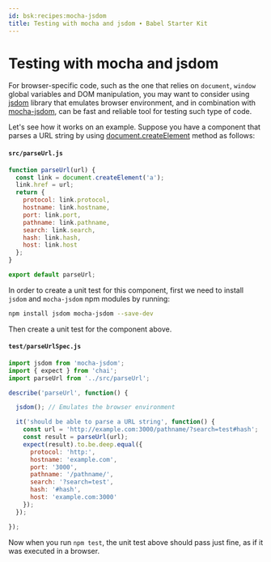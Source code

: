 ```yaml
---
id: bsk:recipes:mocha-jsdom
title: Testing with mocha and jsdom ∙ Babel Starter Kit
---
```


# Testing with mocha and jsdom 

For browser-specific code, such as the one that relies on `document`, `window` global variables and
DOM manipulation, you may want to consider using [jsdom](https://github.com/tmpvar/jsdom) library
that emulates browser environment, and in combination with [mocha-jsdom](https://github.com/rstacruz/mocha-jsdom),
can be fast and reliable tool for testing such type of code.

Let's see how it works on an example. Suppose you have a component that parses a URL string by
using [document.createElement](https://developer.mozilla.org/en-US/docs/Web/API/Document/createElement)
method as follows:

#### `src/parseUrl.js`

```js
function parseUrl(url) {
  const link = document.createElement('a');
  link.href = url;
  return {
    protocol: link.protocol,
    hostname: link.hostname,
    port: link.port,
    pathname: link.pathname,
    search: link.search,
    hash: link.hash,
    host: link.host
  };
}

export default parseUrl;
```

In order to create a unit test for this component, first we need to install `jsdom` and
`mocha-jsdom` npm modules by running:

```sh
npm install jsdom mocha-jsdom --save-dev
```

Then create a unit test for the component above.

#### `test/parseUrlSpec.js`

```js
import jsdom from 'mocha-jsdom';
import { expect } from 'chai';
import parseUrl from '../src/parseUrl';

describe('parseUrl', function() {

  jsdom(); // Emulates the browser environment

  it('should be able to parse a URL string', function() {
    const url = 'http://example.com:3000/pathname/?search=test#hash';
    const result = parseUrl(url);
    expect(result).to.be.deep.equal({
      protocol: 'http:',
      hostname: 'example.com',
      port: '3000',
      pathname: '/pathname/',
      search: '?search=test',
      hash: '#hash',
      host: 'example.com:3000'
    });
  });

});
```

Now when you run `npm test`, the unit test above should pass just fine, as if it was executed in a
browser.
